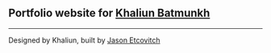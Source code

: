 ## Portfolio website for [Khaliun Batmunkh](http://khaliun.com)
---
Designed by Khaliun, built by [Jason Etcovitch](http://jasonet.co)
